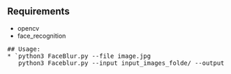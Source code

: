 

## Requirements
* opencv
* face_recognition
<pre>
## Usage:    
* `python3 FaceBlur.py --file image.jpg
   python3 Faceblur.py --input input_images_folde/ --output output_folder\
   
   </pre>
